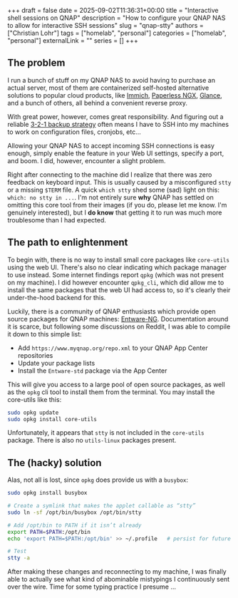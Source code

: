 +++ 
draft = false
date = 2025-09-02T11:36:31+00:00
title = "Interactive shell sessions on QNAP"
description = "How to configure your QNAP NAS to allow for interactive SSH sessions"
slug = "qnap-stty"
authors = ["Christian Lohr"]
tags = ["homelab", "personal"]
categories = ["homelab", "personal"]
externalLink = ""
series = []
+++

## The problem 

I run a bunch of stuff on my QNAP NAS to avoid having to purchase an actual server, most of them are containerized self-hosted alternative solutions to popular cloud products, like [Immich](https://immich.app/), [Paperless NGX](https://github.com/paperless-ngx/paperless-ngx), [Glance](https://github.com/glanceapp/glance), and a bunch of others, all behind a convenient reverse proxy.

With great power, however, comes great responsibility. And figuring out a reliable [3-2-1 backup strategy](https://en.wikipedia.org/wiki/Backup#3-2-1_Backup_Rule) often means I have to SSH into my machines to work on configuration files, cronjobs, etc...

Allowing your QNAP NAS to accept incoming SSH connections is easy enough, simply enable the feature in your Web UI settings, specify a port, and boom. I did, however, encounter a slight problem.

Right after connecting to the machine did I realize that there was zero feedback on keyboard input. This is usually caused by a misconfigured `stty` or a missing `$TERM` file. A quick `which stty` shed some (sad) light on this: `which: no stty in ...`. I'm not entirely sure **why** QNAP has settled on omitting this core tool from their images (if you do, please let me know. I'm genuinely interested), but I **do know** that getting it to run was much more troublesome than I had expected.

## The path to enlightenment

To begin with, there is no way to install small core packages like `core-utils` using the web UI. There's also no clear indicating which package manager to use instead. Some internet findings report `qpkg` (which was not present on my machine). I did however encounter `qpkg_cli`, which did allow me to install the same packages that the web UI had access to, so it's clearly their under-the-hood backend for this.

Luckily, there is a community of QNAP enthusiasts which provide open source packages for QNAP machines: [Entware-NG](https://bin.tranducanh.com/). Documentation around it is scarce, but following some discussions on Reddit, I was able to compile it down to this simple list:

- Add `https://www.myqnap.org/repo.xml` to your QNAP App Center repositories
- Update your package lists
- Install the `Entware-std` package via the App Center

This will give you access to a large pool of open source packages, as well as the `opkg` cli tool to install them from the terminal. You may install the core-utils like this:

```sh
sudo opkg update
sudo opkg install core-utils
```

Unfortunately, it appears that `stty` is not included in the `core-utils` package. There is also no `utils-linux` packages present. 

## The (hacky) solution

Alas, not all is lost, since `opkg` does provide us with a `busybox`:

```sh
sudo opkg install busybox

# Create a symlink that makes the applet callable as “stty”
sudo ln -sf /opt/bin/busybox /opt/bin/stty

# Add /opt/bin to PATH if it isn’t already
export PATH=$PATH:/opt/bin
echo 'export PATH=$PATH:/opt/bin' >> ~/.profile   # persist for future sessions

# Test
stty -a

```

After making these changes and reconnecting to my machine, I was finally able to actually see what kind of abominable mistypings I continuously sent over the wire. Time for some typing practice I presume ...
